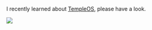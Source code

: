 I recently learned about [TempleOS](https://en.wikipedia.org/wiki/TempleOS), please have a look. 

![](https://media.giphy.com/media/XdE3y9BsX0ObDN3Wu4/giphy.gif)
